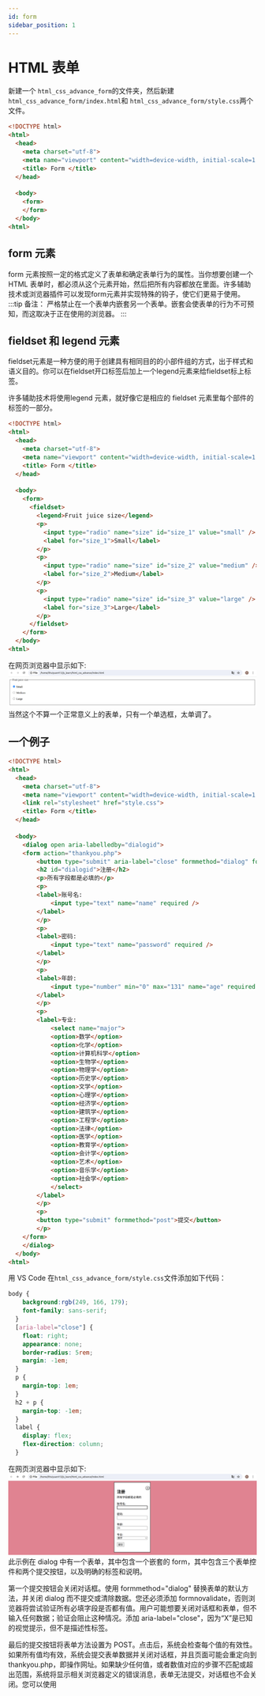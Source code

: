 ```yaml
---
id: form
sidebar_position: 1
---
```


# HTML 表单
新建一个 `html_css_advance_form`的文件夹，然后新建 `html_css_advance_form/index.html`和 `html_css_advance_form/style.css`两个文件。
```html title="index.html"
<!DOCTYPE html>
<html>
  <head>
    <meta charset="utf-8">
    <meta name="viewport" content="width=device-width, initial-scale=1.0">
    <title> Form </title>
  </head>

  <body>
    <form>
    </form>
  </body>
<html>
```
## form 元素
form 元素按照一定的格式定义了表单和确定表单行为的属性。当你想要创建一个 HTML 表单时，都必须从这个元素开始，然后把所有内容都放在里面。许多辅助技术或浏览器插件可以发现form元素并实现特殊的钩子，使它们更易于使用。
:::tip
备注： 严格禁止在一个表单内嵌套另一个表单。嵌套会使表单的行为不可预知，而这取决于正在使用的浏览器。
:::

## fieldset 和 legend 元素
fieldset元素是一种方便的用于创建具有相同目的的小部件组的方式，出于样式和语义目的。你可以在fieldset开口标签后加上一个legend元素来给fieldset标上标签。

许多辅助技术将使用legend 元素，就好像它是相应的 fieldset 元素里每个部件的标签的一部分。
```html title="index.html"
<!DOCTYPE html>
<html>
  <head>
    <meta charset="utf-8">
    <meta name="viewport" content="width=device-width, initial-scale=1.0">
    <title> Form </title>
  </head>

  <body>
    <form>
      <fieldset>
        <legend>Fruit juice size</legend>
        <p>
          <input type="radio" name="size" id="size_1" value="small" />
          <label for="size_1">Small</label>
        </p>
        <p>
          <input type="radio" name="size" id="size_2" value="medium" />
          <label for="size_2">Medium</label>
        </p>
        <p>
          <input type="radio" name="size" id="size_3" value="large" />
          <label for="size_3">Large</label>
        </p>
      </fieldset>
    </form>
  </body>
<html>
```
在网页浏览器中显示如下:
![](./images/form_01.png)
当然这个不算一个正常意义上的表单，只有一个单选框，太单调了。

## 一个例子
```html title="index.html"
<!DOCTYPE html>
<html>
  <head>
    <meta charset="utf-8">
    <meta name="viewport" content="width=device-width, initial-scale=1.0">
    <link rel="stylesheet" href="style.css">
    <title> Form </title>
  </head>

  <body>
    <dialog open aria-labelledby="dialogid">
    <form action="thankyou.php">
        <button type="submit" aria-label="close" formmethod="dialog" formnovalidate>X</button>
        <h2 id="dialogid">注册</h2>
        <p>所有字段都是必填的</p>
        <p>
        <label>账号名: 
            <input type="text" name="name" required />
        </label>
        </p>
        <p>
        <label>密码: 
            <input type="text" name="password" required />
        </label>
        </p>
        <p>
        <label>年龄: 
            <input type="number" min="0" max="131" name="age" required />
        </label>
        </p>
        <p>
        <label>专业:
            <select name="major">
            <option>数学</option>
            <option>化学</option>
            <option>计算机科学</option>
            <option>生物学</option>
            <option>物理学</option>
            <option>历史学</option>
            <option>文学</option>
            <option>心理学</option>
            <option>经济学</option>
            <option>建筑学</option>
            <option>工程学</option>
            <option>法律</option>
            <option>医学</option>
            <option>教育学</option>
            <option>会计学</option>
            <option>艺术</option>
            <option>音乐学</option>
            <option>社会学</option>
            </select>
        </label>
        </p>
        <p>
        <button type="submit" formmethod="post">提交</button>
        </p>
    </form>
    </dialog>
  </body>
<html>
```
用 VS Code 在`html_css_advance_form/style.css`文件添加如下代码：
```css title="style.css"
body {
    background:rgb(249, 166, 179);
    font-family: sans-serif;
  }
  [aria-label="close"] {
    float: right;
    appearance: none;
    border-radius: 5rem;
    margin: -1em;
  }
  p {
    margin-top: 1em;
  }
  h2 + p {
    margin-top: -1em;
  }
  label {
    display: flex;
    flex-direction: column;
  }
```
在网页浏览器中显示如下:
![](./images/form_02.png)
此示例在 dialog 中有一个表单，其中包含一个嵌套的 form，其中包含三个表单控件和两个提交按钮，以及明确的标签和说明。

第一个提交按钮会关闭对话框。使用 formmethod="dialog" 替换表单的默认方法，并关闭 dialog 而不提交或清除数据。您还必须添加 formnovalidate，否则浏览器将尝试验证所有必填字段是否都有值。用户可能想要关闭对话框和表单，但不输入任何数据；验证会阻止这种情况。添加 aria-label="close"，因为“X”是已知的视觉提示，但不是描述性标签。

最后的提交按钮将表单方法设置为 POST。点击后，系统会检查每个值的有效性。如果所有值均有效，系统会提交表单数据并关闭对话框，并且页面可能会重定向到 thankyou.php，即操作网址。如果缺少任何值，或者数值对应的步骤不匹配或超出范围，系统将显示相关浏览器定义的错误消息，表单无法提交，对话框也不会关闭。您可以使用